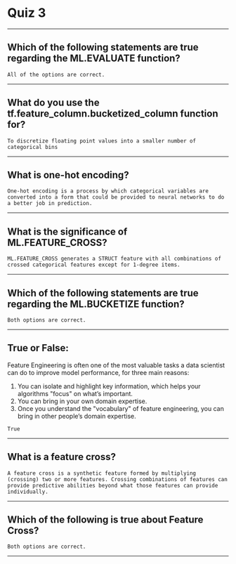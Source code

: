 # Quiz 3

---

## Which of the following statements are true regarding the ML.EVALUATE function?

`All of the options are correct.`

---

## What do you use the tf.feature_column.bucketized_column function for?

`To discretize floating point values into a smaller number of categorical bins`

---

## What is one-hot encoding?

`One-hot encoding is a process by which categorical variables are converted into a form that could be provided to neural networks to do a better job in prediction.`

---

## What is the significance of ML.FEATURE_CROSS?

`ML.FEATURE_CROSS generates a STRUCT feature with all combinations of crossed categorical features except for 1-degree items.`

---

## Which of the following statements are true regarding the ML.BUCKETIZE function?

`Both options are correct.`

---

## True or False:

Feature Engineering is often one of the most valuable tasks a data scientist can do to improve model performance, for three main reasons:

1. You can isolate and highlight key information, which helps your algorithms "focus" on what’s important.
2. You can bring in your own domain expertise.
3. Once you understand the "vocabulary" of feature engineering, you can bring in other people’s domain expertise.

`True`

---

## What is a feature cross?

`A feature cross is a synthetic feature formed by multiplying (crossing) two or more features. Crossing combinations of features can provide predictive abilities beyond what those features can provide individually.`

---

## Which of the following is true about Feature Cross?

`Both options are correct.`

---
